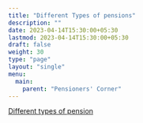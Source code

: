 ```yaml
---
title: "Different Types of pensions"
description: ""
date: 2023-04-14T15:30:00+05:30
lastmod: 2023-04-14T15:30:00+05:30
draft: false
weight: 30
type: "page"
layout: "single"
menu:
  main:
    parent: "Pensioners' Corner"
---
```


[Different types of pension](/files/pension/different-types-of-pension-pages-45-46-dae-hb-pen-2018.pdf)
